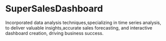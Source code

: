 # SuperSalesDashboard
Incorporated data analysis techniques,specializing in time series analysis,
to deliver valuable insights,accurate sales forecasting, and interactive dashboard creation, driving business success.
